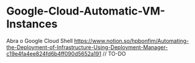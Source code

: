 # Google-Cloud-Automatic-VM-Instances

Abra o Google Cloud Shell
https://www.notion.so/hpbonfim/Automating-the-Deployment-of-Infrastructure-Using-Deployment-Manager-c19e4fa4ee824fd6b4ff090d5652a191
// TO-DO
